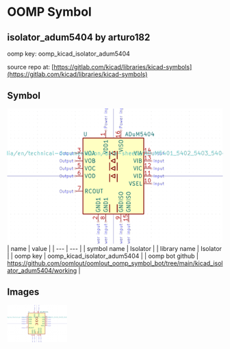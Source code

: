 # OOMP Symbol  
## isolator_adum5404  by arturo182  
  
oomp key: oomp_kicad_isolator_adum5404  
  
source repo at: [https://gitlab.com/kicad/libraries/kicad-symbols](https://gitlab.com/kicad/libraries/kicad-symbols)  
## Symbol  
  
[![working.png](working_600.png)](working.png)  
| name | value | 
| --- | --- | 
| symbol name | Isolator | 
| library name | Isolator | 
| oomp key | oomp_kicad_isolator_adum5404 | 
| oomp bot github | https://github.com/oomlout/oomlout_oomp_symbol_bot/tree/main/kicad_isolator_adum5404/working | 
## Images  
  
[![working.png](working_140.png)](working.png)  
